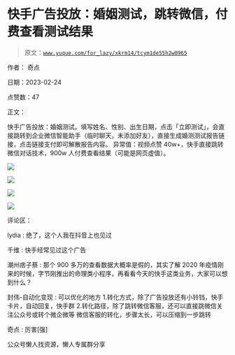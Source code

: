 # 快手广告投放：婚姻测试，跳转微信，付费查看测试结果

> 原文：[`www.yuque.com/for_lazy/xkrm14/tcym1de55h2w0965`](https://www.yuque.com/for_lazy/xkrm14/tcym1de55h2w0965)



作者： 奇点



日期：2023-02-24



点赞数：47



正文：



快手广告投放：婚姻测试。填写姓名、性别、出生日期，点击「立即测试」，会直接跳转到企业微信智能助手（临时聊天，未添加好友），直接生成婚测测试报告链接，点击链接支付即可解散报告内容。 异常值：视频点赞 40w+，快手直接跳转微信对话技术，900w 人付费查看结果（可能是网页虚值）。



![](img/fbc3a3a4efd9896b532f2755ed3bd469.png)



![](img/66263e703a94303eba06994e98aa3a6b.png)



![](img/e0d9c8227b77a6fad9da4f640da8202d.png)



![](img/91aeb90154b54356813daa2ddac93a42.png)



评论区：



lydia : 绝了，这个人我在抖音上也见过



千维 : 快手经常见过这个广告



潮州痞子蔡 : 那个 900 多万的查看数据大概率是假的，其实了解 2020 年疫情刚来的时候，字节刚推出的命理类小程序，再看看今天的快手这类业务，大家可以想到什么？



封伟-自动化变现 : 可以优化的地方 1.转化方式，除了广告投放还有小铃铛，快手卡片，自动回复，快手群 2.转化路径，除了跳转微信客服，还可以直接跳微信关注公众号或转个微企微等 微信客服的转化，步骤太长，可以压缩到一步跳转



奇点 : 厉害[强]



公众号懒人找资源，懒人专属群分享

